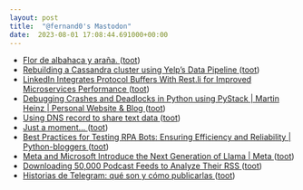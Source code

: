 ```yaml
---
layout: post
title:  "@fernand0's Mastodon"
date:  2023-08-01 17:08:44.691000+00:00
---
```

*  [Flor de albahaca y araña. ](https://avecesunafoto.wordpress.com/2023/08/01/flor-de-albahaca-y-arana) ([toot](https://mastodon.social/@fernand0/110815459717197676))
*  [Rebuilding a Cassandra cluster using Yelp’s Data Pipeline ](https://engineeringblog.yelp.com/2023/01/rebuilding-a-cassandra-cluster-using-yelps-data-pipeline.htm) ([toot](https://mastodon.social/@fernand0/110815459631546962))
*  [LinkedIn Integrates Protocol Buffers With Rest.li for Improved Microservices Performance ](https://engineering.linkedin.com/blog/2023/linkedin-integrates-protocol-buffers-with-rest-li-for-improved-) ([toot](https://mastodon.social/@fernand0/110815278388999524))
*  [Debugging Crashes and Deadlocks in Python using PyStack \| Martin Heinz \| Personal Website & Blog ](https://martinheinz.dev/blog/10) ([toot](https://mastodon.social/@fernand0/110815098022053671))
*  [Using DNS record to share text data ](https://rednafi.com/misc/dns_record_to_share_text) ([toot](https://mastodon.social/@fernand0/110814843471292349))
*  [Just a moment...   ](https://codeorg.medium.com/code-org-recommends-graduation-requirements-in-computer-science-5f04fbf24de) ([toot](https://mastodon.social/@fernand0/110814504213555225))
*  [Best Practices for Testing RPA Bots: Ensuring Efficiency and Reliability \| Python-bloggers ](https://python-bloggers.com/2023/07/best-practices-for-testing-rpa-bots-ensuring-efficiency-and-reliability) ([toot](https://mastodon.social/@fernand0/110814381461290263))
*  [Meta and Microsoft Introduce the Next Generation of Llama \| Meta ](https://about.fb.com/news/2023/07/llama-2) ([toot](https://mastodon.social/@fernand0/110814194518911112))
*  [Downloading 50,000 Podcast Feeds to Analyze Their RSS ](https://www.rssboard.org/news/219/downloading-50000-podcast-feeds-analyz) ([toot](https://mastodon.social/@fernand0/110813976771748229))
*  [Historias de Telegram: qué son y cómo publicarlas ](https://www.xataka.com/basics/historias-telegram-que-como-publicarla) ([toot](https://mastodon.social/@fernand0/110813699493051412))
